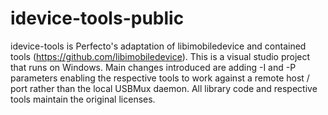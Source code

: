 # idevice-tools-public

idevice-tools is Perfecto's adaptation of libimobiledevice and contained tools (https://github.com/libimobiledevice).
This is a visual studio project that runs on Windows. Main changes introduced are adding -I and -P parameters enabling the respective tools to work against a remote host / port rather than the local USBMux daemon.
All library code and respective tools maintain the original licenses.
